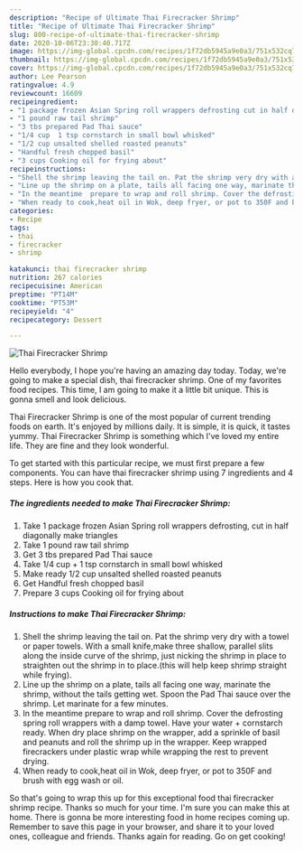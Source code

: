 ```yaml
---
description: "Recipe of Ultimate Thai Firecracker Shrimp"
title: "Recipe of Ultimate Thai Firecracker Shrimp"
slug: 800-recipe-of-ultimate-thai-firecracker-shrimp
date: 2020-10-06T23:30:40.717Z
image: https://img-global.cpcdn.com/recipes/1f72db5945a9e0a3/751x532cq70/thai-firecracker-shrimp-recipe-main-photo.jpg
thumbnail: https://img-global.cpcdn.com/recipes/1f72db5945a9e0a3/751x532cq70/thai-firecracker-shrimp-recipe-main-photo.jpg
cover: https://img-global.cpcdn.com/recipes/1f72db5945a9e0a3/751x532cq70/thai-firecracker-shrimp-recipe-main-photo.jpg
author: Lee Pearson
ratingvalue: 4.9
reviewcount: 16609
recipeingredient:
- "1 package frozen Asian Spring roll wrappers defrosting cut in half diagonally make triangles"
- "1 pound raw tail shrimp"
- "3 tbs prepared Pad Thai sauce"
- "1/4 cup  1 tsp cornstarch in small bowl whisked"
- "1/2 cup unsalted shelled roasted peanuts"
- "Handful fresh chopped basil"
- "3 cups Cooking oil for frying about"
recipeinstructions:
- "Shell the shrimp leaving the tail on. Pat the shrimp very dry with a towel or paper towels. With a small knife,make three shallow, parallel slits along the inside curve of the shrimp, just nicking the shrimp in place to straighten out the shrimp in to place.(this will help keep shrimp straight while frying)."
- "Line up the shrimp on a plate, tails all facing one way, marinate the shrimp, without the tails getting wet. Spoon the Pad Thai sauce over the shrimp. Let marinate for a few minutes."
- "In the meantime  prepare to wrap and roll shrimp. Cover the defrosting spring roll wrappers with a damp towel. Have your water + cornstarch ready. When dry place shrimp on the wrapper, add a sprinkle of basil and peanuts and roll the shrimp up in the wrapper. Keep wrapped firecrackers under plastic wrap while  wrapping the rest to prevent drying."
- "When ready to cook,heat oil in Wok, deep fryer, or pot to 350F and brush with egg wash or oil."
categories:
- Recipe
tags:
- thai
- firecracker
- shrimp

katakunci: thai firecracker shrimp 
nutrition: 267 calories
recipecuisine: American
preptime: "PT14M"
cooktime: "PT53M"
recipeyield: "4"
recipecategory: Dessert

---
```



![Thai Firecracker Shrimp](https://img-global.cpcdn.com/recipes/1f72db5945a9e0a3/751x532cq70/thai-firecracker-shrimp-recipe-main-photo.jpg)

Hello everybody, I hope you're having an amazing day today. Today, we're going to make a special dish, thai firecracker shrimp. One of my favorites food recipes. This time, I am going to make it a little bit unique. This is gonna smell and look delicious.



Thai Firecracker Shrimp is one of the most popular of current trending foods on earth. It's enjoyed by millions daily. It is simple, it is quick, it tastes yummy. Thai Firecracker Shrimp is something which I've loved my entire life. They are fine and they look wonderful.


To get started with this particular recipe, we must first prepare a few components. You can have thai firecracker shrimp using 7 ingredients and 4 steps. Here is how you cook that.

<!--inarticleads1-->

##### The ingredients needed to make Thai Firecracker Shrimp:

1. Take 1 package frozen Asian Spring roll wrappers defrosting, cut in half diagonally make triangles
1. Take 1 pound raw tail shrimp
1. Get 3 tbs prepared Pad Thai sauce
1. Take 1/4 cup + 1 tsp cornstarch in small bowl whisked
1. Make ready 1/2 cup unsalted shelled roasted peanuts
1. Get Handful fresh chopped basil
1. Prepare 3 cups Cooking oil for frying about




<!--inarticleads2-->

##### Instructions to make Thai Firecracker Shrimp:

1. Shell the shrimp leaving the tail on. Pat the shrimp very dry with a towel or paper towels. With a small knife,make three shallow, parallel slits along the inside curve of the shrimp, just nicking the shrimp in place to straighten out the shrimp in to place.(this will help keep shrimp straight while frying).
1. Line up the shrimp on a plate, tails all facing one way, marinate the shrimp, without the tails getting wet. Spoon the Pad Thai sauce over the shrimp. Let marinate for a few minutes.
1. In the meantime  prepare to wrap and roll shrimp. Cover the defrosting spring roll wrappers with a damp towel. Have your water + cornstarch ready. When dry place shrimp on the wrapper, add a sprinkle of basil and peanuts and roll the shrimp up in the wrapper. Keep wrapped firecrackers under plastic wrap while  wrapping the rest to prevent drying.
1. When ready to cook,heat oil in Wok, deep fryer, or pot to 350F and brush with egg wash or oil.




So that's going to wrap this up for this exceptional food thai firecracker shrimp recipe. Thanks so much for your time. I'm sure you can make this at home. There is gonna be more interesting food in home recipes coming up. Remember to save this page in your browser, and share it to your loved ones, colleague and friends. Thanks again for reading. Go on get cooking!
